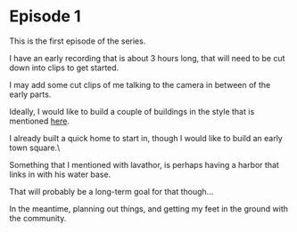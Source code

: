 # Episode 1

This is the first episode of the series.

I have an early recording that is about 3 hours long, that will need to be cut down into clips to get started.

I may add some cut clips of me talking to the camera in between of the early parts.

Ideally, I would like to build a couple of buildings in the style that is mentioned [here](%WEBPATH%/projects/boxsmp/base-plans).

I already built a quick home to start in, though I would like to build an early town square.\

Something that I mentioned with lavathor, is perhaps having a harbor that links in with his water base.

That will probably be a long-term goal for that though...

In the meantime, planning out things, and getting my feet in the ground with the community.

